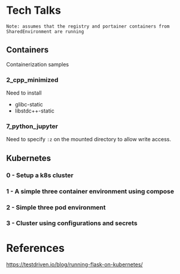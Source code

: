 # Tech Talks

    Note: assumes that the registry and portainer containers from SharedEnvironment are running

## Containers

Containerization samples

### 2_cpp_minimized

Need to install 

- glibc-static
- libstdc++-static

### 7_python_jupyter

Need to specify `:z` on the mounted directory to allow write access.

## Kubernetes

### 0 - Setup a k8s cluster

### 1 - A simple three container environment using compose

### 2 - Simple three pod environment

### 3 - Cluster using configurations and secrets

# References

https://testdriven.io/blog/running-flask-on-kubernetes/